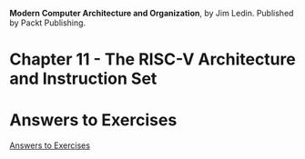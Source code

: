 __Modern Computer Architecture and Organization__, by Jim Ledin. Published by Packt Publishing.
# Chapter 11 - The RISC-V Architecture and Instruction Set

# Answers to Exercises
[Answers to Exercises](Answers%20to%20Exercises/README.md)